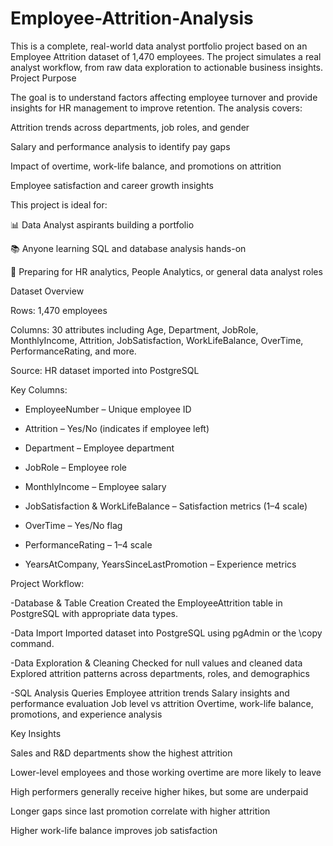 # Employee-Attrition-Analysis
This is a complete, real-world data analyst portfolio project based on an Employee Attrition dataset of 1,470 employees. The project simulates a real analyst workflow, from raw data exploration to actionable business insights.
Project Purpose

The goal is to understand factors affecting employee turnover and provide insights for HR management to improve retention. The analysis covers:

Attrition trends across departments, job roles, and gender

Salary and performance analysis to identify pay gaps

Impact of overtime, work-life balance, and promotions on attrition

Employee satisfaction and career growth insights

This project is ideal for:

📊 Data Analyst aspirants building a portfolio

📚 Anyone learning SQL and database analysis hands-on

💼 Preparing for HR analytics, People Analytics, or general data analyst roles


Dataset Overview

Rows: 1,470 employees

Columns: 30 attributes including Age, Department, JobRole, MonthlyIncome, Attrition, JobSatisfaction, WorkLifeBalance, OverTime, PerformanceRating, and more.

Source: HR dataset imported into PostgreSQL


Key Columns: 

- EmployeeNumber – Unique employee ID

- Attrition – Yes/No (indicates if employee left)

- Department – Employee department

- JobRole – Employee role

- MonthlyIncome – Employee salary

- JobSatisfaction & WorkLifeBalance – Satisfaction metrics (1–4 scale)

- OverTime – Yes/No flag

- PerformanceRating – 1–4 scale

- YearsAtCompany, YearsSinceLastPromotion – Experience metrics


Project Workflow:

-Database & Table Creation
Created the EmployeeAttrition table in PostgreSQL with appropriate data types.

-Data Import
Imported dataset into PostgreSQL using pgAdmin or the \copy command.

-Data Exploration & Cleaning
Checked for null values and cleaned data
Explored attrition patterns across departments, roles, and demographics

-SQL Analysis Queries
Employee attrition trends
Salary insights and performance evaluation
Job level vs attrition
Overtime, work-life balance, promotions, and experience analysis



Key Insights

Sales and R&D departments show the highest attrition

Lower-level employees and those working overtime are more likely to leave

High performers generally receive higher hikes, but some are underpaid

Longer gaps since last promotion correlate with higher attrition

Higher work-life balance improves job satisfaction
